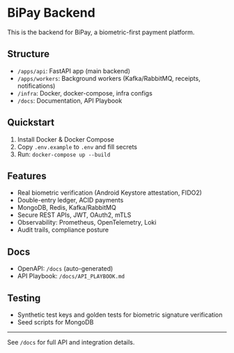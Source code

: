 # BiPay Backend

This is the backend for BiPay, a biometric-first payment platform.

## Structure
- `/apps/api`: FastAPI app (main backend)
- `/apps/workers`: Background workers (Kafka/RabbitMQ, receipts, notifications)
- `/infra`: Docker, docker-compose, infra configs
- `/docs`: Documentation, API Playbook

## Quickstart
1. Install Docker & Docker Compose
2. Copy `.env.example` to `.env` and fill secrets
3. Run: `docker-compose up --build`

## Features
- Real biometric verification (Android Keystore attestation, FIDO2)
- Double-entry ledger, ACID payments
- MongoDB, Redis, Kafka/RabbitMQ
- Secure REST APIs, JWT, OAuth2, mTLS
- Observability: Prometheus, OpenTelemetry, Loki
- Audit trails, compliance posture

## Docs
- OpenAPI: `/docs` (auto-generated)
- API Playbook: `/docs/API_PLAYBOOK.md`

## Testing
- Synthetic test keys and golden tests for biometric signature verification
- Seed scripts for MongoDB

---
See `/docs` for full API and integration details.

